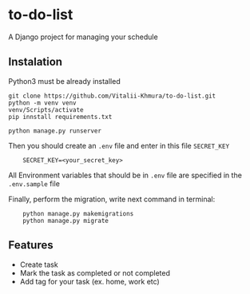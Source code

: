 # to-do-list


A Django project for managing your schedule

## Instalation

Python3 must be already installed

```shell
git clone https://github.com/Vitalii-Khmura/to-do-list.git
python -m venv venv
venv/Scripts/activate
pip innstall requirements.txt

python manage.py runserver
```

Then you should create an ```.env``` file and enter in this file ```SECRET_KEY```

```shell
    SECRET_KEY=<your_secret_key>
```

All Environment variables that should be in ```.env``` file are specified in the ```.env.sample```  file

Finally, perform the migration, write next command in terminal:

```shell
    python manage.py makemigrations
    python manage.py migrate
```

## Features

* Create task
* Mark the task as completed or not completed
* Add tag for your task (ex. home, work etc)
